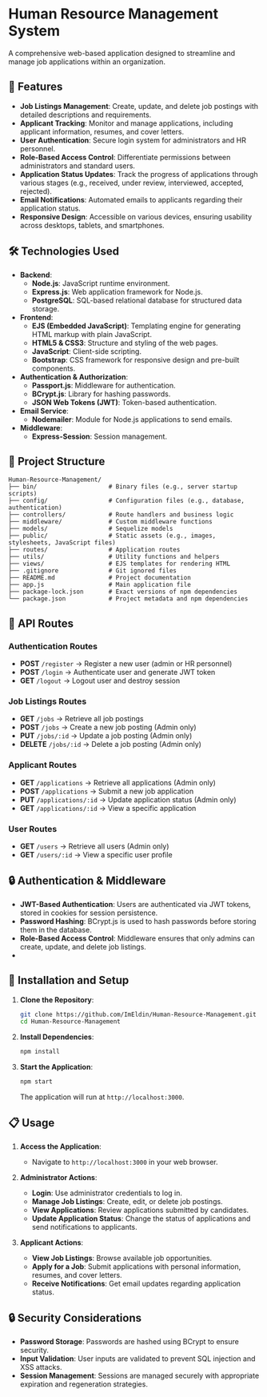 # Human Resource Management System

A comprehensive web-based application designed to streamline and manage job applications within an organization.

## 🚀 Features

- **Job Listings Management**: Create, update, and delete job postings with detailed descriptions and requirements.
- **Applicant Tracking**: Monitor and manage applications, including applicant information, resumes, and cover letters.
- **User Authentication**: Secure login system for administrators and HR personnel.
- **Role-Based Access Control**: Differentiate permissions between administrators and standard users.
- **Application Status Updates**: Track the progress of applications through various stages (e.g., received, under review, interviewed, accepted, rejected).
- **Email Notifications**: Automated emails to applicants regarding their application status.
- **Responsive Design**: Accessible on various devices, ensuring usability across desktops, tablets, and smartphones.

## 🛠️ Technologies Used

- **Backend**:
  - **Node.js**: JavaScript runtime environment.
  - **Express.js**: Web application framework for Node.js.
  - **PostgreSQL**: SQL-based relational database for structured data storage.
- **Frontend**:
  - **EJS (Embedded JavaScript)**: Templating engine for generating HTML markup with plain JavaScript.
  - **HTML5 & CSS3**: Structure and styling of the web pages.
  - **JavaScript**: Client-side scripting.
  - **Bootstrap**: CSS framework for responsive design and pre-built components.
- **Authentication & Authorization**:
  - **Passport.js**: Middleware for authentication.
  - **BCrypt.js**: Library for hashing passwords.
  - **JSON Web Tokens (JWT)**: Token-based authentication.
- **Email Service**:
  - **Nodemailer**: Module for Node.js applications to send emails.
- **Middleware**:
  - **Express-Session**: Session management.

## 📂 Project Structure

```
Human-Resource-Management/
├── bin/                    # Binary files (e.g., server startup scripts)
├── config/                 # Configuration files (e.g., database, authentication)
├── controllers/            # Route handlers and business logic
├── middleware/             # Custom middleware functions
├── models/                 # Sequelize models
├── public/                 # Static assets (e.g., images, stylesheets, JavaScript files)
├── routes/                 # Application routes
├── utils/                  # Utility functions and helpers
├── views/                  # EJS templates for rendering HTML
├── .gitignore              # Git ignored files
├── README.md               # Project documentation
├── app.js                  # Main application file
├── package-lock.json       # Exact versions of npm dependencies
└── package.json            # Project metadata and npm dependencies
```

## 📜 API Routes

### **Authentication Routes**
- **POST** `/register` → Register a new user (admin or HR personnel)
- **POST** `/login` → Authenticate user and generate JWT token
- **GET** `/logout` → Logout user and destroy session

### **Job Listings Routes**
- **GET** `/jobs` → Retrieve all job postings
- **POST** `/jobs` → Create a new job posting (Admin only)
- **PUT** `/jobs/:id` → Update a job posting (Admin only)
- **DELETE** `/jobs/:id` → Delete a job posting (Admin only)

### **Applicant Routes**
- **GET** `/applications` → Retrieve all applications (Admin only)
- **POST** `/applications` → Submit a new job application
- **PUT** `/applications/:id` → Update application status (Admin only)
- **GET** `/applications/:id` → View a specific application

### **User Routes**
- **GET** `/users` → Retrieve all users (Admin only)
- **GET** `/users/:id` → View a specific user profile

## 🔒 Authentication & Middleware

- **JWT-Based Authentication**: Users are authenticated via JWT tokens, stored in cookies for session persistence.
- **Password Hashing**: BCrypt.js is used to hash passwords before storing them in the database.
- **Role-Based Access Control**: Middleware ensures that only admins can create, update, and delete job listings.
- 
## 📜 Installation and Setup

1. **Clone the Repository**:
   ```bash
   git clone https://github.com/ImEldin/Human-Resource-Management.git
   cd Human-Resource-Management
   ```
2. **Install Dependencies**:
   ```bash
   npm install
   ```
   
3. **Start the Application**:
   ```bash
   npm start
   ```
   The application will run at `http://localhost:3000`.

## 📋 Usage

1. **Access the Application**:
   - Navigate to `http://localhost:3000` in your web browser.

2. **Administrator Actions**:
   - **Login**: Use administrator credentials to log in.
   - **Manage Job Listings**: Create, edit, or delete job postings.
   - **View Applications**: Review applications submitted by candidates.
   - **Update Application Status**: Change the status of applications and send notifications to applicants.

3. **Applicant Actions**:
   - **View Job Listings**: Browse available job opportunities.
   - **Apply for a Job**: Submit applications with personal information, resumes, and cover letters.
   - **Receive Notifications**: Get email updates regarding application status.

## 🔒 Security Considerations

- **Password Storage**: Passwords are hashed using BCrypt to ensure security.
- **Input Validation**: User inputs are validated to prevent SQL injection and XSS attacks.
- **Session Management**: Sessions are managed securely with appropriate expiration and regeneration strategies.
